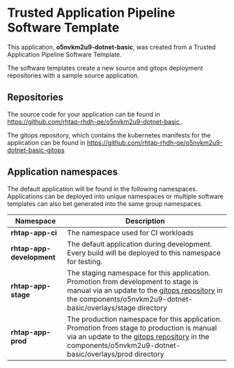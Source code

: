 # Trusted Application Pipeline Software Template

This application, **o5nvkm2u9-dotnet-basic**, was created from a Trusted Application Pipeline Software Template.

The software templates create a new source and gitops deployment repositories with a sample source application. 

## Repositories

The source code for your application can be found in [https://github.com/rhtap-rhdh-qe/o5nvkm2u9-dotnet-basic ](https://github.com/rhtap-rhdh-qe/o5nvkm2u9-dotnet-basic ).
 
The gitops repository, which contains the kubernetes manifests for the application can be found in 
[https://github.com/rhtap-rhdh-qe/o5nvkm2u9-dotnet-basic-gitops ](https://github.com/rhtap-rhdh-qe/o5nvkm2u9-dotnet-basic-gitops ) 

## Application namespaces 

The default application will be found in the following namespaces. Applications can be deployed into unique namespaces or multiple software templates can also bet generated into the same group namespaces.  

|  Namespace   |  Description   |  
| -------- | -------- |
| **rhtap-app-ci** | The namespace used for CI workloads |
| **rhtap-app-development** | The default application during development. Every build will be deployed to this namespace for testing. |
| **rhtap-app-stage** | The staging namespace for this application. Promotion from development to stage is manual via an update to the [gitops repository](https://github.com/rhtap-rhdh-qe/o5nvkm2u9-dotnet-basic-gitops ) in the components/o5nvkm2u9-dotnet-basic/overlays/stage directory |
| **rhtap-app-prod** | The production namespace for this application. Promotion from stage to production is manual via an update to the [gitops repository](https://github.com/rhtap-rhdh-qe/o5nvkm2u9-dotnet-basic-gitops ) in the components/o5nvkm2u9-dotnet-basic/overlays/prod directory |